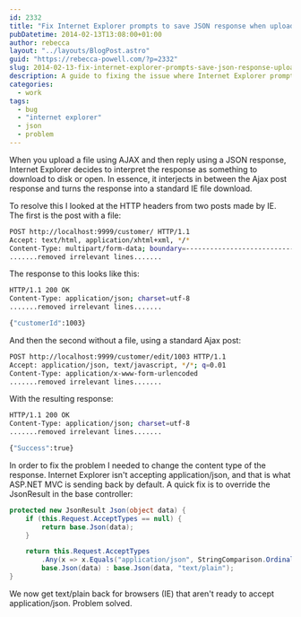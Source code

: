 ```yaml
---
id: 2332
title: "Fix Internet Explorer prompts to save JSON response when uploading files"
pubDatetime: 2014-02-13T13:08:00+01:00
author: rebecca
layout: "../layouts/BlogPost.astro"
guid: "https://rebecca-powell.com/?p=2332"
slug: 2014-02-13-fix-internet-explorer-prompts-save-json-response-uploading-files
description: A guide to fixing the issue where Internet Explorer prompts to save JSON responses when uploading files via AJAX, including a solution for modifying HTTP headers in ASP.NET MVC.
categories:
  - work
tags:
  - bug
  - "internet explorer"
  - json
  - problem
---
```


<!-- wp:paragraph -->
<p>When you upload a file using AJAX and then reply using a JSON response, Internet Explorer decides to interpret the response as something to download to disk or open. In essence, it interjects in between the Ajax post response and turns the response into a standard IE file download.</p>
<!-- /wp:paragraph -->

<!-- wp:paragraph -->
<p>To resolve this I looked at the HTTP headers from two posts made by IE. The first is the post with a file:</p>
<!-- /wp:paragraph -->

<!-- wp:code {"backgroundColor":"black"} -->

```bash
POST http://localhost:9999/customer/ HTTP/1.1
Accept: text/html, application/xhtml+xml, */*
Content-Type: multipart/form-data; boundary=---------------------------7de3581a151560
.......removed irrelevant lines.......
```

<!-- /wp:code -->

<!-- wp:paragraph -->
<p>The response to this looks like this:</p>
<!-- /wp:paragraph -->

<!-- wp:code {"backgroundColor":"black"} -->

```bash
HTTP/1.1 200 OK
Content-Type: application/json; charset=utf-8
.......removed irrelevant lines.......

{"customerId":1003}
```

<!-- /wp:code -->

<!-- wp:paragraph -->
<p>And then the second without a file, using a standard Ajax post:</p>
<!-- /wp:paragraph -->

<!-- wp:code {"backgroundColor":"black"} -->

```bash
POST http://localhost:9999/customer/edit/1003 HTTP/1.1
Accept: application/json, text/javascript, */*; q=0.01
Content-Type: application/x-www-form-urlencoded
.......removed irrelevant lines.......
```

<!-- /wp:code -->

<!-- wp:paragraph -->
<p>With the resulting response:</p>
<!-- /wp:paragraph -->

<!-- wp:code {"backgroundColor":"black"} -->

```bash
HTTP/1.1 200 OK
Content-Type: application/json; charset=utf-8
.......removed irrelevant lines.......

{"Success":true}
```

<!-- /wp:code -->

<!-- wp:paragraph -->
<p>In order to fix the problem I needed to change the content type of the response. Internet Explorer isn't accepting application/json, and that is what ASP.NET MVC is sending back by default. A quick fix is to override the JsonResult in the base controller:</p>
<!-- /wp:paragraph -->

<!-- wp:code {"backgroundColor":"black"} -->

```c#
protected new JsonResult Json(object data) {
    if (this.Request.AcceptTypes == null) {
        return base.Json(data);
    }

    return this.Request.AcceptTypes
        .Any(x => x.Equals("application/json", StringComparison.OrdinalIgnoreCase)) ?
        base.Json(data) : base.Json(data, "text/plain");
}
```

<!-- /wp:code -->

<!-- wp:paragraph -->
<p>We now get text/plain back for browsers (IE) that aren't ready to accept application/json. Problem solved.</p>
<!-- /wp:paragraph -->

